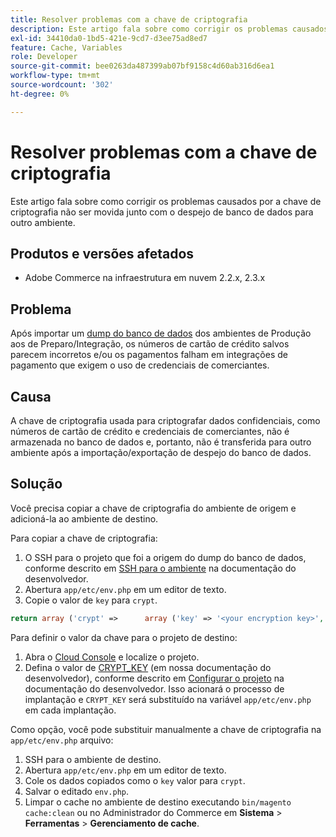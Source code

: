 ```yaml
---
title: Resolver problemas com a chave de criptografia
description: Este artigo fala sobre como corrigir os problemas causados por a chave de criptografia não ser movida junto com o despejo de banco de dados para outro ambiente.
exl-id: 34410da0-1bd5-421e-9cd7-d3ee75ad8ed7
feature: Cache, Variables
role: Developer
source-git-commit: bee0263da487399ab07bf9158c4d60ab316d6ea1
workflow-type: tm+mt
source-wordcount: '302'
ht-degree: 0%

---
```


# Resolver problemas com a chave de criptografia

Este artigo fala sobre como corrigir os problemas causados por a chave de criptografia não ser movida junto com o despejo de banco de dados para outro ambiente.

## Produtos e versões afetados

* Adobe Commerce na infraestrutura em nuvem 2.2.x, 2.3.x

## Problema

Após importar um [dump do banco de dados](/help/how-to/general/create-database-dump-on-cloud.md) dos ambientes de Produção aos de Preparo/Integração, os números de cartão de crédito salvos parecem incorretos e/ou os pagamentos falham em integrações de pagamento que exigem o uso de credenciais de comerciantes.

## Causa

A chave de criptografia usada para criptografar dados confidenciais, como números de cartão de crédito e credenciais de comerciantes, não é armazenada no banco de dados e, portanto, não é transferida para outro ambiente após a importação/exportação de despejo do banco de dados.

## Solução

Você precisa copiar a chave de criptografia do ambiente de origem e adicioná-la ao ambiente de destino.

Para copiar a chave de criptografia:

1. O SSH para o projeto que foi a origem do dump do banco de dados, conforme descrito em [SSH para o ambiente](https://experienceleague.adobe.com/docs/commerce-cloud-service/user-guide/develop/secure-connections.html) na documentação do desenvolvedor.
1. Abertura `app/etc/env.php` em um editor de texto.
1. Copie o valor de `key` para `crypt`.

```php
return array ('crypt' =>      array ('key' => '<your encryption key>', ),);
```

Para definir o valor da chave para o projeto de destino:

1. Abra o [Cloud Console](https://console.adobecommerce.com) e localize o projeto.
1. Defina o valor de [CRYPT\_KEY](https://experienceleague.adobe.com/docs/commerce-cloud-service/user-guide/configure/env/stage/variables-deploy.html) (em nossa documentação do desenvolvedor), conforme descrito em [Configurar o projeto](https://experienceleague.adobe.com/docs/commerce-cloud-service/user-guide/project/overview.html) na documentação do desenvolvedor. Isso acionará o processo de implantação e `CRYPT_KEY` será substituído na variável `app/etc/env.php` em cada implantação.

Como opção, você pode substituir manualmente a chave de criptografia na `app/etc/env.php` arquivo:

1. SSH para o ambiente de destino.
1. Abertura `app/etc/env.php` em um editor de texto.
1. Cole os dados copiados como o `key` valor para `crypt`.
1. Salvar o editado `env.php`.
1. Limpar o cache no ambiente de destino executando `bin/magento cache:clean` ou no Administrador do Commerce em **Sistema** > **Ferramentas** > **Gerenciamento de cache**.
